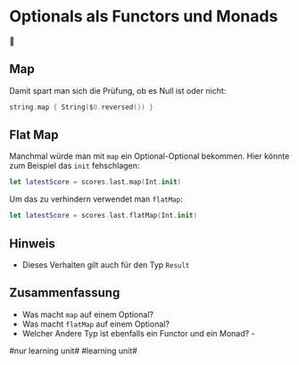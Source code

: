 # Optionals als Functors und Monads
🫙

## Map

Damit spart man sich die Prüfung, ob es Null ist oder nicht:

```swift
string.map { String($0.reversed()) }
```

## Flat Map

Manchmal würde man mit `map` ein Optional-Optional bekommen. Hier könnte zum Beispiel das `init` fehschlagen:

```swift
let latestScore = scores.last.map(Int.init)
```

Um das zu verhindern verwendet man `flatMap`:

```swift
let latestScore = scores.last.flatMap(Int.init)
```

## Hinweis

- Dieses Verhalten gilt auch für den Typ `Result`

## Zusammenfassung

- Was macht `map` auf einem Optional?
- Was macht `flatMap` auf einem Optional?
- Welcher Andere Typ ist ebenfalls ein Functor und ein Monad?
\- 


#nur learning unit# #learning unit#